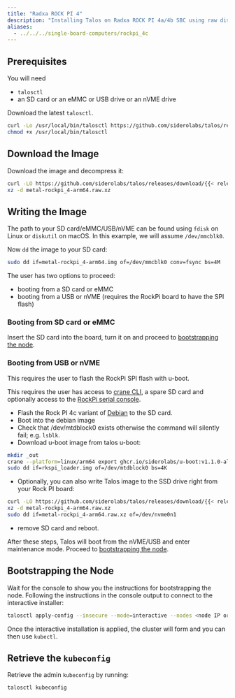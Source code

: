```yaml
---
title: "Radxa ROCK PI 4"
description: "Installing Talos on Radxa ROCK PI 4a/4b SBC using raw disk image."
aliases:
  - ../../../single-board-computers/rockpi_4c
---
```


## Prerequisites

You will need

- `talosctl`
- an SD card or an eMMC or USB drive or an nVME drive

Download the latest `talosctl`.

```bash
curl -Lo /usr/local/bin/talosctl https://github.com/siderolabs/talos/releases/download/{{< release >}}/talosctl-$(uname -s | tr "[:upper:]" "[:lower:]")-amd64
chmod +x /usr/local/bin/talosctl
```

## Download the Image

Download the image and decompress it:

```bash
curl -LO https://github.com/siderolabs/talos/releases/download/{{< release >}}/metal-rockpi_4-arm64.raw.xz
xz -d metal-rockpi_4-arm64.raw.xz
```

## Writing the Image

The path to your SD card/eMMC/USB/nVME can be found using `fdisk` on Linux or `diskutil` on macOS.
In this example, we will assume `/dev/mmcblk0`.

Now `dd` the image to your SD card:

```bash
sudo dd if=metal-rockpi_4-arm64.img of=/dev/mmcblk0 conv=fsync bs=4M
```

The user has two options to proceed:

- booting from a SD card or eMMC
- booting from a USB or nVME (requires the RockPi board to have the SPI flash)

### Booting from SD card or eMMC

Insert the SD card into the board, turn it on and proceed to [bootstrapping the node](#bootstrapping-the-node).

### Booting from USB or nVME

This requires the user to flash the RockPi SPI flash with u-boot.

This requires the user has access to [crane CLI](https://github.com/google/go-containerregistry/releases), a spare SD card and optionally access to the [RockPi serial console](https://wiki.radxa.com/Rockpi4/dev/serial-console).

- Flash the Rock PI 4c variant of [Debian](https://wiki.radxa.com/Rockpi4/downloads) to the SD card.
- Boot into the debian image
- Check that /dev/mtdblock0 exists otherwise the command will silently fail; e.g. `lsblk`.
- Download u-boot image from talos u-boot:

```bash
mkdir _out
crane --platform=linux/arm64 export ghcr.io/siderolabs/u-boot:v1.1.0-alpha.0-19-g6691342 - | tar xf - --strip-components=1 -C _out rockpi_4/rkspi_loader.img
sudo dd if=rkspi_loader.img of=/dev/mtdblock0 bs=4K
```

- Optionally, you can also write Talos image to the SSD drive right from your Rock PI board:

```bash
curl -LO https://github.com/siderolabs/talos/releases/download/{{< release >}}/metal-rockpi_4-arm64.raw.xz
xz -d metal-rockpi_4-arm64.raw.xz
sudo dd if=metal-rockpi_4-arm64.raw.xz of=/dev/nvme0n1
```

- remove SD card and reboot.

After these steps, Talos will boot from the nVME/USB and enter maintenance mode.
Proceed to [bootstrapping the node](#bootstrapping-the-node).

## Bootstrapping the Node

Wait for the console to show you the instructions for bootstrapping the node.
Following the instructions in the console output to connect to the interactive installer:

```bash
talosctl apply-config --insecure --mode=interactive --nodes <node IP or DNS name>
```

Once the interactive installation is applied, the cluster will form and you can then use `kubectl`.

## Retrieve the `kubeconfig`

Retrieve the admin `kubeconfig` by running:

```bash
talosctl kubeconfig
```

